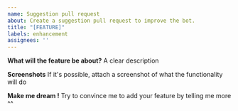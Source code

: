 ```yaml
---
name: Suggestion pull request
about: Create a suggestion pull request to improve the bot.
title: "[FEATURE]"
labels: enhancement
assignees: ''
---
```


**What will the feature be about?**
A clear description 

**Screenshots**
If it's possible, attach a screenshot of what the functionality will do


**Make me dream !**
Try to convince me to add your feature by telling me more ^^ 